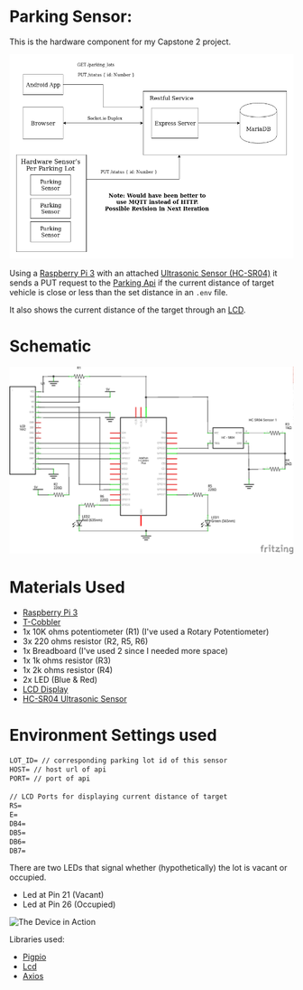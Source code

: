 # Parking Sensor:

This is the hardware component for my Capstone 2 project.

![System Architecture][system-architecture]

Using a [Raspberry Pi 3][rpi3] with an attached [Ultrasonic Sensor (HC-SR04)][ultrasonic-sensor] it sends a PUT request to the [Parking Api][api] if the current distance of target vehicle is close or less than the set distance in an `.env` file.

It also shows the current distance of the target through an [LCD][display].

# Schematic

![Schematic](assets/schematic.png)

# Materials Used

* [Raspberry Pi 3][rpi3]
* [T-Cobbler][cobbler]
* 1x 10K ohms potentiometer (R1) (I've used a Rotary Potentiometer)
* 3x 220 ohms resistor (R2, R5, R6)
* 1x Breadboard (I've used 2 since I needed more space)
* 1x 1k ohms resistor (R3)
* 1x 2k ohms resistor (R4)
* 2x LED (Blue & Red)
* [LCD Display][display]
* [HC-SR04 Ultrasonic Sensor][ultrasonic-sensor]

# Environment Settings used

    LOT_ID= // corresponding parking lot id of this sensor
    HOST= // host url of api
    PORT= // port of api

    // LCD Ports for displaying current distance of target
    RS=
    E=
    DB4=
    DB5=
    DB6=
    DB7=

There are two LEDs that signal whether (hypothetically) the lot is vacant or occupied.

* Led at Pin 21 (Vacant)
* Led at Pin 26 (Occupied)

![The Device in Action][gif]

Libraries used:

* [Pigpio][pigpio] 
* [Lcd][lcd]
* [Axios][axios] 

[lcd]: https://github.com/fivdi/lcd
[ultrasonic-sensor]: https://www.adafruit.com/product/3942
[pigpio]: https://github.com/fivdi/pigpio
[axios]: https://to-be-added
[gif]: assets/in-action.gif
[rpi3]: https://www.raspberrypi.org/products/raspberry-pi-3-model-b/
[api]: https://github.com/Pofay/parking-app-api
[cobbler]: https://www.adafruit.com/product/2028
[display]: https://www.amazon.com/lcd-display-16x2/s?page=1&rh=i%3Aaps%2Ck%3Alcd%20display%2016x2
[system-architecture]: assets/App-Architecture.png
